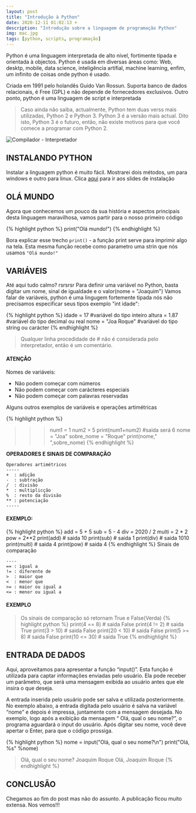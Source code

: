 ```yaml
---
layout: post
title: "Introdução à Python"
date: 2020-12-11 01:02:13 +
description: "Introdução sobre a linguagem de programação Python"
img: mac.jpg
tags: [python, scripts, programação]
---
```


Python é uma linguagem interpretada de alto nível, fortimente tipada e orientada à objectos.
Python é usada em diversas áreas como: Web, desktp, mobile, data science, inteligência artifial, machine learning, enfim, um infinito de coisas onde python é usado. 

Criada em 1991 pelo holandês Guido Van Rossun. Suporta banco de dados relacionais, é Free (GPL) e não depende de fornecedores exclusivos. Outro ponto, python é uma linguagem de script e interpretada

> Caso ainda não saiba, actualmente, Python tem duas verss mais utilizadas, Python 2 e Python 3. Python 3 é a versão mais actual. Dito isto, Python 3 é o futuro, então, não existe motivos para que você comece a programar com Python 2.

![Compilador - Interpretador]({{site.baseurl}}/assets/img/compilador-interpretador.png)

## INSTALANDO PYTHON
Instalar a linguagem python é muito fácil. Mostrarei dois métodos, um para windows e outro para linux.
Clica [aqui][instalacao-python] para ir aos slides de instalação

## OLÁ MUNDO
Agora que conhecemos um pouco da sua história e aspectos principais desta linguagem maravilhosa, vamos partir para o nosso primeiro código

{% highlight python %}
print("Olá mundo!")
{% endhighlight %}

Bora explicar esse trecho
`print()` - a função print serve para imprimir algo na tela. Esta mesma função recebe como parametro uma strin que nós usamos `"Olá mundo!"`

## VARIÁVEIS
Até aqui tudo calmo? rsrsrsr
Para definir uma variável no Python, basta digitar um nome, sinal de igualdade e o valor(nome = "Joaquim")
Vamos falar de variáveis, python é uma lingugem fortemente tipada nós não precisamos especificar seus tipos exemplo "int idade":

{% highlight python %}
idade = 17 #variável do tipo inteiro
altura = 1.87 #variável do tipo decimal ou real
nome = "Joa Roque" #variável do tipo string ou carácter
{% endhighlight %}

> Qualquer linha procedidade de # não é considerada pelo interpretador, então é um comentário.

#### ATENÇÃO

Nomes de variáveis:

- Não podem começar com números
- Não podem começar com carácteres especiais 
- Não podem começar com palavras reservadas


Alguns outros exemplos de variáveis e operações artimétricas

{% highlight python %}
>>> num1 = 1
>>> num2 = 5
>>> print(num1+num2) #saida será 6
>>> nome = "Joa"
>>> sobre_nome = "Roque"
>>> print(nome," ",sobre_nome)
{% endhighlight %}

**OPERADORES E SINAIS DE COMPARAÇÃO**

```
Operadores artimétricos
-----
+  : adição
-  : subtração
/  : divisão
*  : multiplicção
%  : resto da divisão
** : potenciação
-----
```
#### EXEMPLO:
{% highlight python %}
add = 5 + 5
sub = 5 - 4
div = 2020 / 2
multi = 2 * 2
pow = 2**2
print(add) # saida 10
print(sub) # saida 1
print(div) # saida 1010
print(multi) # saida 4
print(pow) # saida 4
{% endhighlight %}
Sinais de comparação
```
----
== : igual a
!= : diferente de
>  : maior que
<  : menor que
>= : maior ou igual a
<= : menor ou igual a
```
#### EXEMPLO
> Os sinais de comparação só retornam True e False(Verda)
{% highlight python %}
print(4 == 8) # saida False
print(4 != 2) # saida True
print(3 > 10) # saida False
print(20 < 10) # saida False
print(5 >= 8) # saida False
print(10 <= 30) # saida True
{% endhighlight %}

## ENTRADA DE DADOS


Aqui, aproveitamos para apresentar a função “input()”. Esta função é
utilizada para captar informações enviadas pelo usuário. Ela pode receber
um parâmetro, que será uma mensagem exibida ao usuário antes que ele
insira o que deseja.

A entrada inserida pelo usuário pode ser salva e utilizada posteriormente.
No exemplo abaixo, a entrada digitada pelo usuário é salva na variável
“nome” e depois é impressa, juntamente com a mensagem desejada. No
exemplo, logo após a exibição da mensagem “ Olá, qual o seu nome?”, o
programa aguardará o input do usuário. Após digitar seu nome, você deve
apertar o Enter, para que o código prossiga.

{% highlight python %}
nome = input("Olá, qual o seu nome?\n") 
print("Olá, %s" %nome)
> Olá, qual o seu nome?
Joaquim Roque
> Olá, Joaquim Roque
{% endhighlight %}

## CONCLUSÃO
Chegamos ao fim do post mas não do assunto. A publicação ficou muito extensa. Nos vemos!!!


[instalacao-python]: {{site.baseurl}}/tags/#programacao